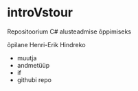 # introVstour
Repositoorium C# alusteadmise õppimiseks 

õpilane Henri-Erik Hindreko

- muutja
- andmetüüp
- if
- githubi repo
